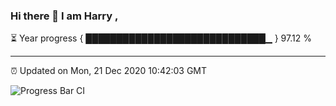 ### Hi there 👋 I am Harry , 

⏳ Year progress { █████████████████████████████▁ } 97.12 %

---

⏰ Updated on Mon, 21 Dec 2020 10:42:03 GMT

![Progress Bar CI](https://github.com/duykhang68/duykhang68/workflows/Progress%20Bar%20CI/badge.svg)
